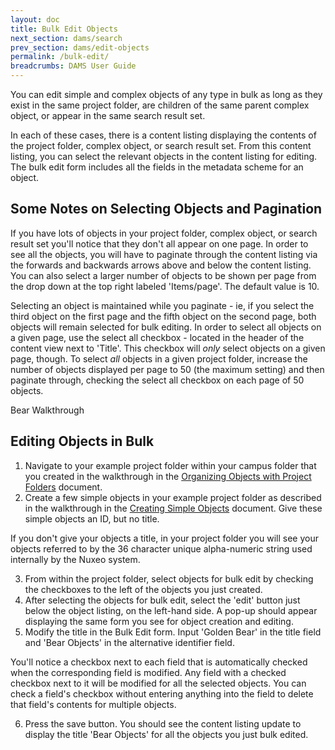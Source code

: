 ```yaml
---
layout: doc
title: Bulk Edit Objects
next_section: dams/search
prev_section: dams/edit-objects
permalink: /bulk-edit/
breadcrumbs: DAMS User Guide
---
```


You can edit simple and complex objects of any type in bulk as long as they exist in the same project folder, are children of the same parent complex object, or appear in the same search result set. 

In each of these cases, there is a content listing displaying the contents of the project folder, complex object, or search result set. From this content listing, you can select the relevant objects in the content listing for editing. The bulk edit form includes all the fields in the metadata scheme for an object.

## Some Notes on Selecting Objects and Pagination

If you have lots of objects in your project folder, complex object, or search result set you'll notice that they don't all appear on one page. In order to see all the objects, you will have to paginate through the content listing via the forwards and backwards arrows above and below the content listing. You can also select a larger number of objects to be shown per page from the drop down at the top right labeled 'Items/page'. The default value is 10. 

Selecting an object is maintained while you paginate - ie, if you select the third object on the first page and the fifth object on the second page, both objects will remain selected for bulk editing. In order to select all objects on a given page, use the select all checkbox - located in the header of the content view next to 'Title'. This checkbox will _only_ select objects on a given page, though. To select _all_ objects in a given project folder, increase the number of objects displayed per page to 50 (the maximum setting) and then paginate through, checking the select all checkbox on each page of 50 objects.

<div class="walkthrough new">Bear Walkthrough</div>

## Editing Objects in Bulk

1. Navigate to your example project folder within your campus folder that you created in the walkthrough in the <a href="{{ site.url }}{{ site.baseurl}}/docs/dams/organization">Organizing Objects with Project Folders</a> document. 
2. Create a few simple objects in your example project folder as described in the walkthrough in the <a href="{{ site.url }}{{ site.baseurl }}/docs/dams/create-objects">Creating Simple Objects</a> document. Give these simple objects an ID, but no title. 

<div class="note"><p>If you don't give your objects a title, in your project folder you will see your objects referred to by the 36 character unique alpha-numeric string used internally by the Nuxeo system. </p></div>

<ol start="3">
  <li>From within the project folder, select objects for bulk edit by checking the checkboxes to the left of the objects you just created.</li>
  <li>After selecting the objects for bulk edit, select the 'edit' button just below the object listing, on the left-hand side. A pop-up should appear displaying the same form you see for object creation and editing.</li>
  <li>Modify the title in the Bulk Edit form. Input 'Golden Bear' in the title field and 'Bear Objects' in the alternative identifier field.</li>
</ol>

<div class="note">You'll notice a checkbox next to each field that is automatically checked when the corresponding field is modified. Any field with a checked checkbox next to it will be modified for all the selected objects. You can check a field's checkbox without entering anything into the field to delete that field's contents for multiple objects.</div>

<ol start="6">
  <li>Press the save button. You should see the content listing update to display the title 'Bear Objects' for all the objects you just bulk edited.</li>
</ol>